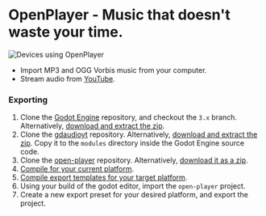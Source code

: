 # OpenPlayer - Music that doesn't waste your time.

![Devices using OpenPlayer](https://raw.githubusercontent.com/nathanfranke/open-player/main/App/Branding/Press/devices.png)

* Import MP3 and OGG Vorbis music from your computer.
* Stream audio from [YouTube](https://www.youtube.com/).

### Exporting

1) Clone the [Godot Engine](https://github.com/godotengine/godot/) repository, and checkout the `3.x` branch. Alternatively, [download and extract the zip](https://github.com/godotengine/godot/archive/refs/heads/3.x.zip).
2) Clone the [gdaudioyt](https://github.com/nathanfranke/gdaudioyt/) repository. Alternatively, [download and extract the zip](https://github.com/nathanfranke/gdaudioyt/archive/refs/heads/main.zip). Copy it to the `modules` directory inside the Godot Engine source code.
3) Clone the [open-player](https://github.com/nathanfranke/open-player) repository. Alternatively, [download it as a zip](https://github.com/nathanfranke/open-player/archive/refs/heads/main.zip).
4) [Compile for your current platform](https://docs.godotengine.org/en/stable/development/compiling/index.html).
5) [Compile export templates for your target platform](https://docs.godotengine.org/en/stable/development/compiling/index.html).
6) Using your build of the godot editor, import the `open-player` project.
7) Create a new export preset for your desired platform, and export the project.
